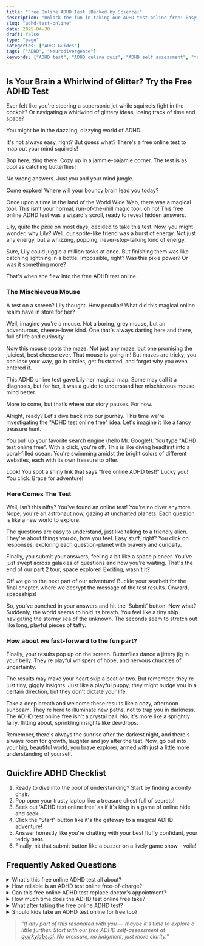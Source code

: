 ```yaml
---
title: "Free Online ADHD Test (Backed by Science)"
description: "Unlock the fun in taking our ADHD test online free! Easy, engaging, geared for peppy minds. Become your own ADHD superhero in just clicks!"
slug: "adhd-test-online"
date: 2025-04-30
draft: false
type: "page"
categories: ["ADHD Guides"]
tags: ["ADHD", "Neurodivergence"]
keywords: ["ADHD test", "ADHD online quiz", "ADHD self assessment", "free ADHD test"]
---
```


## Is Your Brain a Whirlwind of Glitter? Try the Free ADHD Test

Ever felt like you're steering a supersonic jet while squirrels fight in the cockpit? Or navigating a whirlwind of glittery ideas, losing track of time and space? 

You might be in the dazzling, dizzying world of ADHD. 

It's not always easy, right? But guess what? There's a free online test to map out your mind squirrels!

Bop here, zing there. Cozy up in a jammie-pajamie corner. The test is as cool as catching butterflies!

No wrong answers. Just you and your mind jungle.

Come explore! Where will your bouncy brain lead you today?

Once upon a time in the land of the World Wide Web, there was a magical tool. This isn't your normal, run-of-the-mill magic tool, oh no! This free online ADHD test was a wizard's scroll, ready to reveal hidden answers.

Lily, quite the pixie on most days, decided to take this test. Now, you might wonder, why Lily? Well, our sprite-like friend was a burst of energy. Not just any energy, but a whizzing, popping, never-stop-talking kind of energy. 

Sure, Lily could juggle a million tasks at once. But finishing them was like catching lightning in a bottle. Impossible, right? Was this pixie power? Or was it something more?

That's when she flew into the free ADHD test online.

### The Mischievous Mouse 

A test on a screen? Lily thought. How peculiar! What did this magical online realm have in store for her? 

Well, imagine you're a mouse. Not a boring, grey mouse, but an adventurous, cheese-lover kind. One that's always darting here and there, full of life and curiosity.

Now this mouse spots the maze. Not just any maze, but one promising the juiciest, best cheese ever. That mouse is going in! But mazes are tricky; you can lose your way, go in circles, get frustrated, and forget why you even entered it.

This ADHD online test gave Lily her magical map. Some may call it a diagnosis, but for her, it was a guide to understand her mischievous mouse mind better. 

More to come, but that’s where our story pauses. For now.

Alright, ready? Let's dive back into our journey. This time we're investigating the "ADHD test online free" idea. Let's imagine it like a fancy treasure hunt.

You pull up your favorite search engine (hello Mr. Google!). You type "ADHD test online free". With a click, you're off. This is like diving headfirst into a coral-filled ocean. You're swimming amidst the bright colors of different websites, each with its own treasure to offer.

Look! You spot a shiny link that says "free online ADHD test!" Lucky you! You click. Brace for adventure!

### Here Comes The Test

Well, isn't this nifty? You've found an online test! You're no diver anymore. Nope, you're an astronaut now, gazing at uncharted planets. Each question is like a new world to explore. 

The questions are easy to understand, just like talking to a friendly alien. They're about things you do, how you feel. Easy stuff, right? You click on responses, exploring each question-planet with bravery and curiosity. 

Finally, you submit your answers, feeling a bit like a space pioneer. You've just swept across galaxies of questions and now you're waiting. That's the end of our part 2 tour, space explorer! Exciting, wasn't it?

Off we go to the next part of our adventure! Buckle your seatbelt for the final chapter, where we decrypt the message of the test results. Onward, spaceships!

So, you've punched in your answers and hit the 'Submit' button. Now what? Suddenly, the world seems to hold its breath. You feel like a tiny ship navigating the stormy sea of the unknown. The seconds seem to stretch out like long, playful pieces of taffy. 

### How about we fast-forward to the fun part?

Finally, your results pop up on the screen. Butterflies dance a jittery jig in your belly. They're playful whispers of hope, and nervous chuckles of uncertainty. 

The results may make your heart skip a beat or two. But remember, they're just tiny, giggly insights. Just like a playful puppy, they might nudge you in a certain direction, but they don't dictate your life. 

Take a deep breath and welcome these results like a cozy, afternoon sunbeam. They're here to illuminate new paths, not to trap you in darkness. The ADHD test online free isn't a crystal ball. No, it's more like a sprightly fairy, flitting about, sprinkling insights like dewdrops. 

Remember, there's always the sunrise after the darkest night, and there's always room for growth, laughter and joy after the test. Now, go out into your big, beautiful world, you brave explorer, armed with just a little more understanding of yourself.

## Quickfire ADHD Checklist

1. Ready to dive into the pool of understanding? Start by finding a comfy chair.
2. Pop open your trusty laptop like a treasure chest full of secrets!
3. Seek out 'ADHD test online free' as if it's king in a game of online hide and seek.
4. Click the "Start" button like it's the gateway to a magical ADHD adventure!
5. Answer honestly like you're chatting with your best fluffy confidant, your teddy bear.
6. Finally, hit that submit button like a buzzer on a lively game show - voila!

## Frequently Asked Questions

<details>
<summary>What's this free online ADHD test all about?</summary>
Oh hey there, curious cat! This test is a snug bunny hole you jump into, to understand your unique brain much better. It's not a doctor, but it's kinda like a cozy, soft flashlight showing a new path.
</details>

<details>
<summary>How reliable is an ADHD test online free-of-charge?</summary>
Well, it's like trying on shoes. Fits nicely? Congrats! But remember, real beasts are handled by pro trainers - aka your doctor. It's not a diagnosis, but a cozy, fuzzy little nudge towards one. Psst! Give your fingers a mini vacation - take short breaks during the test!
</details>

<details>
<summary>Can this free online ADHD test replace doctor's appointment?</summary>
Oooh, it's tempting, dude! But no, it won't replace doctor's wisdom. It's like an appetizer before the main course - just fueling up your curiosity before the real consult. Make it fun, like a game challenge. Bonus points if you complete it without distractions, yay!
</details>

<details>
<summary>How much time does the ADHD test online free take?</summary>
We are talking about a cool 15 minutes max, shorter than your favorite sitcom episode! Sit tight, it's your time to shine and collect those answers one by one. Remember to gulp down some water to keep your brain fresh and happy.
</details>

<details>
<summary>What after taking the free online ADHD test?</summary>
You did it, you smarty pants! Now, it's show and tell time. Share your test results with your doctor, like proudly presenting your art project. Note down your thoughts feelings afterwards - a quick, quirky doodle does the trick!
</details>

<details>
<summary>Should kids take an ADHD test online for free too?</summary>
You bet, but as a fun project, not a science exam. Kids' brains are squishy playgrounds with lots of swings and slides! Make sure an adult's around for guidance when needed. Bonus tip: High-five your kiddo after each question. Make it a team effort!
</details>


> _\"If any part of this resonated with you — maybe it's time to explore a little further. Start with our free ADHD self-assessment at [quirkylabs.ai](https://quirkylabs.ai). No pressure, no judgment, just more clarity.\"_
